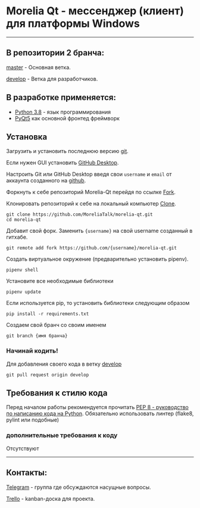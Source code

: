# Morelia Qt - мессенджер (клиент) для платформы Windows #
-----------------------------------------------------------

## В репозитории 2 бранча: ##

[master](https://github.com/MoreliaTalk/morelia-qt/tree/master) - Основная ветка.

[develop](https://github.com/MoreliaTalk/morelia-qt/tree/develop) - Ветка для разработчиков.

## В разработке применяется: ##

* [Python 3.8](https://www.python.org/) - язык программирования
* [PyQt5](https://www.riverbankcomputing.com/software/pyqt/) как основной фронтед фреймворк


## Установка ##

Загрузить и установить последнюю версию [git](https://git-scm.com/downloads).

Если нужен GUI установить [GitHub Desktop](https://desktop.github.com/).

Настроить Git или GitHub Desktop введя свои `username` и `email` от аккаунта созданного на [github](https://www.github.com).

Форкнуть к себе репозиторий Morelia-Qt перейдя по ссылке [Fork](https://github.com/MoreliaTalk/morelia-qt/fork).

Клонировать репозиторий к себе на локальный компьютер [Clone](https://github.com/MoreliaTalk/morelia-qt.git).
```
git clone https://github.com/MoreliaTalk/morelia-qt.git
cd morelia-qt
```

Добавит свой форк. Заменить `{username}` на свой username созданный в гитхабе.
```
git remote add fork https://github.com/{username}/morelia-qt.git
```

Создать виртуальное окружение (предварительно установить pipenv).
```
pipenv shell
```

Установите все необходимые библиотеки
```
pipenv update
```

Если используется pip, то установить библиотеки следующим образом
```
pip install -r requirements.txt
```

Создаем свой бранч со своим именем
```
git branch {имя бранча}
```

### Начинай кодить! ###

Для добавления своего кода в ветку [develop](https://github.com/MoreliaTalk/morelia-qt/tree/develop)
```
git pull request origin develop
```

## Требования к стилю кода ##

Перед началом работы рекомендуется прочитать [PEP 8 - руководство по написанию кода на Python](https://pythonworld.ru/osnovy/pep-8-rukovodstvo-po-napisaniyu-koda-na-python.html). Обязательно использовать линтер (flake8, pylint или подобные)

### дополнительные требования к коду ###
Отсутствуют



---------------------------------------------------------------------------------------------------------------------

## Контакты: ##

[Telegram](https://t.me/joinchat/LImHShzAmIWvpMxDTr5Vxw) - группа где обсуждаются насущные вопросы.

[Trello](https://trello.com/b/qXjJFTP3/develop) - kanban-доска для проекта.
